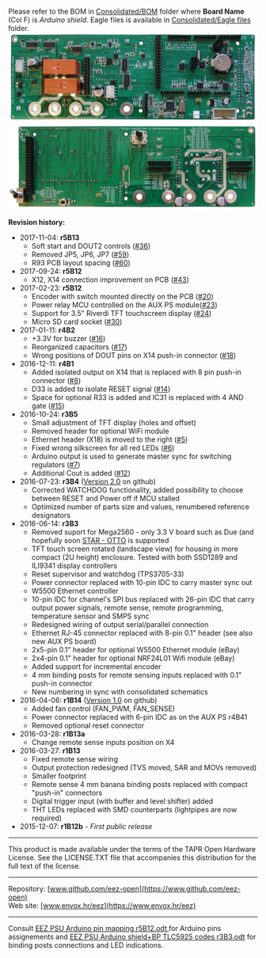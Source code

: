 Please refer to the BOM in [Consolidated/BOM](https://github.com/eez-open/psu-hw/tree/master/Consolidated/BOM) folder where **Board Name** (Col F) is *Arduino shield*. Eagle files is available in [Consolidated/Eagle files](https://github.com/eez-open/psu-hw/tree/master/Consolidated/Eagle%20files) folder.
![Shield_top](Arduino%20r5B12%20top%20view.jpg)
![Shield_bottom](Arduino%20r5B12%20bottom%20view.jpg)

**Revision history:**
* 2017-11-04: **r5B13**
    - Soft start and DOUT2 controls ([#36](https://github.com/eez-open/psu-hw/issues/36))
    - Removed JP5, JP6, JP7 ([#59](https://github.com/eez-open/psu-hw/issues/59))
    - R93 PCB layout spacing ([#60](https://github.com/eez-open/psu-hw/issues/60))
* 2017-09-24: **r5B12**
    - X12, X14 connection improvement on PCB ([#43](https://github.com/eez-open/psu-hw/issues/43))
* 2017-02-23: **r5B12**
    - Encoder with switch mounted directly on the PCB ([#20](https://github.com/eez-open/psu-hw/issues/20))
    - Power relay MCU controlled on the AUX PS module([#23](https://github.com/eez-open/psu-hw/issues/23))
    - Support for 3.5" Riverdi TFT touchscreen display ([#24](https://github.com/eez-open/psu-hw/issues/24))
    - Micro SD card socket ([#30](https://github.com/eez-open/psu-hw/issues/30))
* 2017-01-11: **r4B2**
    - +3.3V for buzzer ([#16](https://github.com/eez-open/psu-hw/issues/16))
    - Reorganized capacitors ([#17](https://github.com/eez-open/psu-hw/issues/17))
    - Wrong positions of DOUT pins on X14 push-in connector ([#18](https://github.com/eez-open/psu-hw/issues/18))
* 2016-12-11: **r4B1**
    - Added isolated output on X14 that is replaced with 8 pin push-in connector ([#8](https://github.com/eez-open/psu-hw/issues/8))
    - D33 is added to isolate RESET signal ([#14](https://github.com/eez-open/psu-hw/issues/14))
    - Space for optional R33 is added and IC31 is replaced with 4 AND gate ([#15](https://github.com/eez-open/psu-hw/issues/15))
* 2016-10-24: **r3B5**
    - Small adjustment of TFT display (holes and offset)
    - Removed header for optional WiFi module
    - Ethernet header (X18) is moved to the right ([#5](https://github.com/eez-open/psu-hw/issues/5))
    - Fixed wrong silkscreen for all red LEDs ([#6](https://github.com/eez-open/psu-hw/issues/6))
    - Arduino output is used to generate master sync for switching regulators ([#7](https://github.com/eez-open/psu-hw/issues/7))
    - Additional Cout is added ([#12](https://github.com/eez-open/psu-hw/issues/12))
* 2016-07-23: **r3B4** ([Version 2.0](https://github.com/eez-open/psu-hw/releases/tag/2.0) on github)
	- Corrected WATCHDOG functionality, added possibility to choose between RESET and Power off if MCU stalled
	- Optimized number of parts size and values, renumbered reference designators
* 2016-06-14: **r3B3**
    - Removed suport for Mega2560 - only 3.3 V board such as Due (and hopefully soon [STAR - OTTO](http://www.arduino.org/products/boards/arduino-star-otto) is supported
    - TFT touch screen rotated (landscape view) for housing in more compact (2U height) enclosure. Tested with both SSD1289 and ILI9341 display controllers
    - Reset supervisor and watchdog (TPS3705-33)
    - Power connector replaced with 10-pin IDC to carry master sync out
    - W5500 Ethernet controller
    - 10-pin IDC for channel's SPI bus replaced with 26-pin IDC that carry output power signals, remote sense, remote programming, temperature sensor and SMPS sync
    - Redesigned wiring of output serial/parallel connection
    - Ethernet RJ-45 connector replaced with 8-pin 0.1" header (see also new AUX PS board)
    - 2x5-pin 0.1" header for optional W5500 Ethernet module (eBay)
    - 2x4-pin 0.1" header for optional NRF24L01 Wifi module (eBay)
    - Added support for incremental encoder
    - 4 mm binding posts for remote sensing inputs replaced with 0.1" push-in connector
    - New numbering in sync with consolidated schematics
* 2016-04-06: **r1B14** ([Version 1.0](https://github.com/eez-open/psu-hw/releases/tag/1.0) on github)
    - Added fan control (FAN_PWM, FAN_SENSE)
    - Power connector replaced with 6-pin IDC as on the AUX PS r4B41
    - Removed optional reset connector
* 2016-03-28: **r1B13a**
    - Change remote sense inputs position on X4
* 2016-03-27: **r1B13**
    - Fixed remote sense wiring
    - Output protection redesigned (TVS moved, SAR and MOVs removed)
    - Smaller footprint
    - Remote sense 4 mm banana binding posts replaced with compact "push-in" connectors
    - Digital trigger input (with buffer and level shifter) added
    - THT LEDs replaced with SMD counterparts (lightpipes are now required)
* 2015-12-07: **r1B12b** - *First public release*

**********************

This product is made available under the terms of the TAPR Open Hardware License. See the LICENSE.TXT file that accompanies this distribution for the full text of the license.

**********************

Repository: [www.github.com/eez-open](https://www.github.com/eez-open)  
Web site: [www.envox.hr/eez](https://www.envox.hr/eez)

**********************

Consult [EEZ PSU Arduino pin mapping r5B12.odt
](https://github.com/eez-open/psu-hw/raw/master/Arduino%20shield/EEZ%20PSU%20Arduino%20pin%20mapping%20r5B12.odt) for Arduino pins assignements and [EEZ PSU Arduino shield+BP TLC5925 codes r3B3.odt](https://github.com/eez-open/psu-hw/raw/master/Arduino%20shield/EEZ%20PSU%20Arduino%20shield%2BBP%20TLC5925%20codes%20r3B3.odt) for binding posts connections and LED indications.
